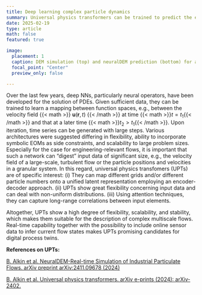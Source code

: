 ```yaml
---
title: Deep learning complex particle dynamics
summary: Universal physics transformers can be trained to predict the evolution of various particulate flows.
date: 2025-02-19
type: article
math: false
featured: true

image:
  placement: 1
  caption: DEM simulation (top) and neuralDEM prediction (bottom) for an emptying hopper.
  focal_point: "Center"
  preview_only: false

---
```


Over the last few years, deep NNs, particularly neural operators, have been developed for the solution of PDEs. Given sufficient data, they can be trained to learn a mapping between function spaces, e.g., between the velocity field {{< math >}} $\boldsymbol{u}(\boldsymbol{r}, t)$ {{< /math >}} at time {{< math >}}$t = t_1${{< /math >}} and that at a later time {{< math >}}$t_2 > t_1${{< /math >}}. Upon iteration, time series can be generated with large steps. Various architectures were suggested differing in flexibility, ability to incorporate symbolic EOMs as side constraints, and scalability to large problem sizes. Especially for the case
for engineering-relevant flows, it is important that such a network can “digest” input data of significant size, e.g., the velocity field of a large-scale, turbulent flow or the particle positions and velocities in a granular system. In this regard, universal physics transfomers (UPTs) are of specific interest:
(i) They can map different grids and/or different particle numbers onto a unified latent representation employing an encoder-decoder approach. (ii) UPTs show great flexibility concerning input data and can deal with non-uniform distributions. (iii) Using attention techniques, they can capture long-range correlations between input elements.

Altogether, UPTs show a high degree of flexibility, scalability, and stability, which makes them suitable for the description of complex multiscale flows. Real-time capability together with the possibility to include online sensor data to infer current flow states makes UPTs promising candidates for digital process twins.

**References on UPTs:**

<a href="https://doi.org/10.48550/arXiv.2411.09678"> B. Alkin et al. NeuralDEM-Real-time Simulation of Industrial Particulate Flows. arXiv preprint arXiv:2411.09678 (2024) </a>

<a href="https://doi.org/10.48550/arXiv.2402.12365"> B. Alkin et al. Universal physics transformers. arXiv e-prints (2024): arXiv-2402. </a>
